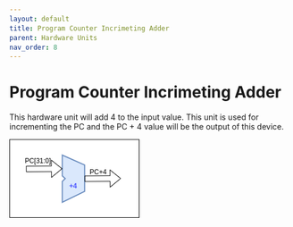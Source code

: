 ```yaml
---
layout: default
title: Program Counter Incrimeting Adder
parent: Hardware Units
nav_order: 8
---
```


# Program Counter Incrimeting Adder

This hardware unit will add 4 to the input value. This unit is used for incrementing the PC and the PC + 4 value will be the output of this device.

![Program Counter Incrimenting Adder Image](../images/hardware_units/pc_adder/pc_adder.png)
